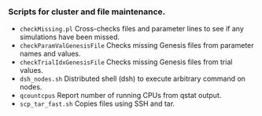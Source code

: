 ### Scripts for cluster and file maintenance.

 - `checkMissing.pl` Cross-checks files and parameter lines to see if any simulations have been missed.
 - `checkParamValGenesisFile` Checks missing Genesis files from parameter names and values.
 - `checkTrialIdxGenesisFile` Checks missing Genesis files from trial values.
 - `dsh_nodes.sh` Distributed shell (dsh) to execute arbitrary command on nodes.
 - `qcountcpus` Report number of running CPUs from qstat output.
 - `scp_tar_fast.sh` Copies files using SSH and tar.
